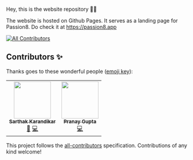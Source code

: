 Hey, this is the website repository 👋🏻

The website is hosted on Github Pages. It serves as a landing page for Passion8. Do check it at https://passion8.app

<!-- ALL-CONTRIBUTORS-BADGE:START - Do not remove or modify this section -->
[![All Contributors](https://img.shields.io/badge/all_contributors-2-orange.svg?style=flat-square)](#contributors-)
<!-- ALL-CONTRIBUTORS-BADGE:END -->
## Contributors ✨

Thanks goes to these wonderful people ([emoji key](https://allcontributors.org/docs/en/emoji-key)):

<!-- ALL-CONTRIBUTORS-LIST:START - Do not remove or modify this section -->
<!-- prettier-ignore-start -->
<!-- markdownlint-disable -->
<table>
  <tr>
     <td align="center"><a href="https://github.com/itsskofficial"><img src="https://avatars.githubusercontent.com/u/65887545?v=4?s=100" width="100px;" alt=""/><br /><sub><b>Sarthak Karandikar</b></sub></a><br /><a href="#design-itsskofficial" title="Design">🎨</a> <a href="https://github.com/Passion9-App/Passion8-App.github.io/commits?author=itsskofficial" title="Code">💻</a></td>
    <td align="center"><a href="https://github.com/thepranaygupta"><img src="https://avatars.githubusercontent.com/u/64855541?v=4?s=100" width="100px;" alt=""/><br /><sub><b>Pranay Gupta</b></sub></a><br/> <a href="https://github.com/Moosync/Moosync.github.io/commits?author=thepranaygupta" title="Code">💻</a></td>
   
  </tr>
</table>

<!-- markdownlint-restore -->
<!-- prettier-ignore-end -->

<!-- ALL-CONTRIBUTORS-LIST:END -->

This project follows the [all-contributors](https://github.com/all-contributors/all-contributors) specification. Contributions of any kind welcome!
